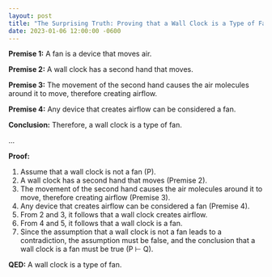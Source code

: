 ```yaml
---
layout: post
title: "The Surprising Truth: Proving that a Wall Clock is a Type of Fan"
date: 2023-01-06 12:00:00 -0600
---
```


**Premise 1:** A fan is a device that moves air.

<!--preview-cutoff-->

**Premise 2:** A wall clock has a second hand that moves.

**Premise 3:** The movement of the second hand causes the air molecules around it to move, therefore creating airflow.

**Premise 4:** Any device that creates airflow can be considered a fan.

**Conclusion:** Therefore, a wall clock is a type of fan.

...

**Proof:**

1. Assume that a wall clock is not a fan (P).
2. A wall clock has a second hand that moves (Premise 2).
3. The movement of the second hand causes the air molecules around it to move, therefore creating airflow (Premise 3).
4. Any device that creates airflow can be considered a fan (Premise 4).
5. From 2 and 3, it follows that a wall clock creates airflow.
6. From 4 and 5, it follows that a wall clock is a fan.
7. Since the assumption that a wall clock is not a fan leads to a contradiction, the assumption must be false, and the conclusion that a wall clock is a fan must be true (P ⊢ Q).

**QED:** A wall clock is a type of fan.
